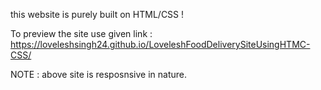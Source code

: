 
this website is purely built on HTML/CSS !

To preview the site use given link :
https://loveleshsingh24.github.io/LoveleshFoodDeliverySiteUsingHTMC-CSS/

NOTE : above site is resposnsive in nature.
